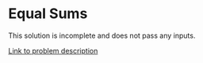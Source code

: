 # Equal Sums

This solution is incomplete and does not pass any inputs.

[Link to problem description](http://code.google.com/codejam/contest/1836486/dashboard#s=p2)
